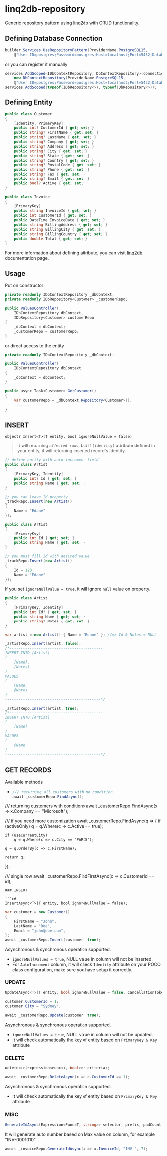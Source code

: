 # linq2db-repository

Generic repository pattern using [linq2db](https://github.com/linq2db/linq2db) with CRUD functionality.

## Defining Database Connection

```c#
builder.Services.UseRepositoryPattern(ProviderName.PostgreSQL15,
    @"User ID=postgres;Password=postgres;Host=localhost;Port=5432;Database=chinook");
```

or you can register it manually

```c#
services.AddScoped<IDbContextRepository, DbContextRepository>(connection =>
    new DbContextRepository(ProviderName.PostgreSQL15, 
    @"User ID=postgres;Password=postgres;Host=localhost;Port=5432;Database=chinook"));
services.AddScoped(typeof(IDbRepository<>), typeof(DbRepository<>));
```

## Defining Entity

```c#
public class Customer
{
    [Identity, PrimaryKey]
    public int? CustomerId { get; set; }
    public string? FirstName { get; set; }
    public string? LastName { get; set; }
    public string? Company { get; set; }
    public string? Address { get; set; }
    public string? City { get; set; }
    public string? State { get; set; }
    public string? Country { get; set; }
    public string? PostalCode { get; set; }
    public string? Phone { get; set; }
    public string? Fax { get; set; }
    public string? Email { get; set; }
    public bool? Active { get; set;}
}

public class Invoice
{
    [PrimaryKey]
    public string InvoiceId { get; set; }
    public int CustomerId { get; set; }
    public DateTime InvoiceDate { get; set; }
    public string BillingAddress { get; set; }
    public string BillingCity { get; set; }
    public string BillingCountry { get; set; }
    public double Total { get; set; }
}
```

For more information about defining attribute, you can visit [linq2db](https://github.com/linq2db/linq2db) documentation page.

## Usage

Put on constructor 

```c#
private readonly IDbContextRepository _dbContext;
private readonly IDbRepository<Customer> _customerRepo;

public ValuesController(
    IDbContextRepository dbContext,
    IDbRepository<Customer> customerRepo
{
    _dbContext = dbContext;
    _customerRepo = customerRepo;
}
```

or direct access to the entity

```c#
private readonly IDbContextRepository _dbContext;

public ValuesController(
    IDbContextRepository dbContext
{
    _dbContext = dbContext;
}

public async Task<Customer> GetCustomer()
{
    var customerRepo = _dbContext.Repository<Customer>();
    .......
}
```

## INSERT

`object? Insert<T>(T entity, bool ignoreNullValue = false)`

> It will returning `affected rows`, but if `[Identity]` attribute defined in your entity, it will returning inserted record's identity.

```c#
// define entity with auto increment field
public class Artist
{
    [PrimaryKey, Identity]
    public int? Id { get; set; }
    public string Name { get; set; }
}

// you can leave Id property
_trackRepo.Insert(new Artist()
{
    Name = "Edane"
});
```

```c#
public class Artist
{
    [PrimaryKey]
    public int Id { get; set; }
    public string Name { get; set; }
}

// you must fill Id with desired value
_trackRepo.Insert(new Artist()
{
    Id = 123
    Name = "Edane"
});
```
If you set `ignoreNullValue = true`, it will ignore `null` value on property.
```c#
public class Artist
{
    [PrimaryKey, Identity]
    public int Id? { get; set; }
    public string Name { get; set; }
    public string? Notes { get; set; }
}

var artist = new Artist() { Name = "Edane" }; //=> Id & Notes = NULL

_artistRepo.Insert(artist, false);
/*------------------------------------------
INSERT INTO [Artist]
(
	[Name],
	[Notes]
)
VALUES
(
	@Name,
	@Notes
)
-------------------------------------------*/

_artistRepo.Insert(artist, true);
/*------------------------------------------
INSERT INTO [Artist]
(
	[Name]
)
VALUES
(
	@Name
)
-------------------------------------------*/

```

## GET RECORDS

Available methods

- ```c#
  /// returning all customers with no condition
  await _customerRepo.FindAsync();
  ```

/// returning customers with conditions
await _customerRepo.FindAsync(x => x.Company == "Microsoft");

/// if you need more customization
await _customerRepo.FindAsync(q =>
{
    if (activeOnly)
      q = q.Where(c => c.Active == true);

    if (useCurrentCity)
        q = q.Where(c => c.City == "PARIS");
    
    q = q.OrderBy(c => c.FirstName);
    
    return q;

});

/// single row
await _customerRepo.FindFirstAsync(c => c.CustomerId == id);

```
### INSERT

```c#
InsertAsync<T>(T entity, bool ignoreNullValue = false);
```

```c#
var customer = new Customer()
{
    FirstName = "John",
    LastName = "Doe",
    Email = "john@doe.com",
};
await _customerRepo.Insert(customer, true);
```

Asynchronous & synchronous operation supported.

- `ignoreNullValues = true`, NULL value in column will not be inserted.
- For `AutoIncrement` column, it will check `Identity` attribute on your POCO class configuration, make sure you have setup it correctly.

### UPDATE

```c#
UpdateAsync<T>(T entity, bool ignoreNullValue = false, CancellationToken);
```

```c#
customer.CustomerId = 1;
customer.City = "Sydney";

await _customerRepo.Update(customer, true);
```

Asynchronous & synchronous operation supported.

- `ignoreNullValues = true`, NULL value in column will not be updated.
- It will check automatically the key of entity based on `PrimaryKey & Key` attribute

### DELETE

```c#
Delete<T>(Expression<Func<T, bool>>? criteria);
```

```c#
await _customerRepo.DeleteAsync(c => c.CustomerId == 1);
```

Asynchronous & synchronous operation supported.

- It will check automatically the key of entity based on `PrimaryKey & Key` attribute

### MISC

```c#
GenerateIdAsync(Expression<Func<T, string>> selector, prefix, padCount;
```

It will generate auto number based on Max value on column, for example "INV-0001010"

```c#
await _invoiceRepo.GenerateIdAsync(x => x.InvoiceId, "INV-", 7);
```
